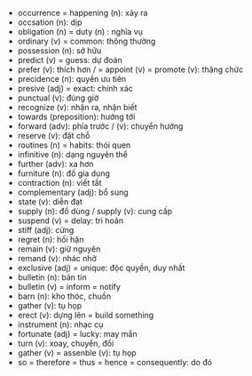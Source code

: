 - occurrence = happening (n): xảy ra
- occsation (n): dịp
- obligation (n) = duty (n) : nghĩa vụ
- ordinary (v) = common: thông thường
- possession (n): sở hữu
- predict (v) = guess: dự đoán
- prefer (v): thích hơn / = appoint (v) = promote (v): thăng chức
- precidence (n): quyền ưu tiên
- presive (adj) = exact: chính xác
- punctual (v): đúng giờ
- recognize (v): nhận ra, nhận biết
- towards (preposition): hướng tới
- forward (adv): phía trước / (v): chuyển hướng
- reserve (v): đặt chỗ
- routines (n) = habits: thói quen
- infinitive (n): dạng nguyên thể
- further (adv): xa hơn
- furniture (n): đồ gia dụng
- contraction (n): viết tắt
- complementary (adj): bổ sung
- state (v): diễn đạt
- supply (n): đồ dùng / supply (v): cung cấp
- suspend (v) = delay: trì hoãn
- stiff (adj): cứng
- regret (n): hối hận
- remain (v): giữ nguyên
- remand (v): nhác nhở
- exclusive (adj) = unique: độc quyền, duy nhất
- bulletin (n): bản tin
- bulletin (v) = inform = notify
- barn (n): kho thóc, chuồn
- gather (v): tụ họp
- erect (v): dựng lên = build something
- instrument (n): nhạc cụ
- fortunate (adj) = lucky: may mắn
- turn (v): xoay, chuyển, đổi
- gather (v) = assenble (v): tụ họp
- so = therefore = thus = hence = consequently: do đó
